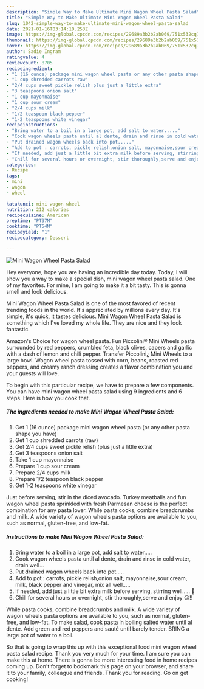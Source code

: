 ```yaml
---
description: "Simple Way to Make Ultimate Mini Wagon Wheel Pasta Salad"
title: "Simple Way to Make Ultimate Mini Wagon Wheel Pasta Salad"
slug: 1042-simple-way-to-make-ultimate-mini-wagon-wheel-pasta-salad
date: 2021-01-16T03:14:10.253Z
image: https://img-global.cpcdn.com/recipes/29689a3b2b2ab069/751x532cq70/mini-wagon-wheel-pasta-salad-recipe-main-photo.jpg
thumbnail: https://img-global.cpcdn.com/recipes/29689a3b2b2ab069/751x532cq70/mini-wagon-wheel-pasta-salad-recipe-main-photo.jpg
cover: https://img-global.cpcdn.com/recipes/29689a3b2b2ab069/751x532cq70/mini-wagon-wheel-pasta-salad-recipe-main-photo.jpg
author: Sadie Ingram
ratingvalue: 4
reviewcount: 8705
recipeingredient:
- "1 (16 ounce) package mini wagon wheel pasta or any other pasta shape you have"
- "1 cup shredded carrots raw"
- "2/4 cups sweet pickle relish plus just a little extra"
- "3 teaspoons onion salt"
- "1 cup mayonnaise"
- "1 cup sour cream"
- "2/4 cups milk"
- "1/2 teaspoon black pepper"
- "1-2 teaspoons white vinegar"
recipeinstructions:
- "Bring water to a boil in a large pot, add salt to water....."
- "Cook wagon wheels pasta until al dente, drain and rinse in cold water, drain well..."
- "Put drained wagon wheels back into pot....."
- "Add to pot : carrots, pickle relish,onion salt, mayonnaise,sour cream, milk, black pepper and vinegar, mix all well....."
- "If needed, add just a little bit extra milk before serving, stirring well..... 🙂"
- "Chill for several hours or overnight, stir thoroughly,serve and enjoy 😉!!"
categories:
- Recipe
tags:
- mini
- wagon
- wheel

katakunci: mini wagon wheel 
nutrition: 212 calories
recipecuisine: American
preptime: "PT37M"
cooktime: "PT54M"
recipeyield: "1"
recipecategory: Dessert

---
```



![Mini Wagon Wheel Pasta Salad](https://img-global.cpcdn.com/recipes/29689a3b2b2ab069/751x532cq70/mini-wagon-wheel-pasta-salad-recipe-main-photo.jpg)

Hey everyone, hope you are having an incredible day today. Today, I will show you a way to make a special dish, mini wagon wheel pasta salad. One of my favorites. For mine, I am going to make it a bit tasty. This is gonna smell and look delicious.

Mini Wagon Wheel Pasta Salad is one of the most favored of recent trending foods in the world. It's appreciated by millions every day. It's simple, it's quick, it tastes delicious. Mini Wagon Wheel Pasta Salad is something which I've loved my whole life. They are nice and they look fantastic.

Amazon&#39;s Choice for wagon wheel pasta. Fun Piccolini® Mini Wheels pasta surrounded by red peppers, crumbled feta, black olives, capers and garlic with a dash of lemon and chili pepper. Transfer Piccolini¿ Mini Wheels to a large bowl. Wagon wheel pasta tossed with corn, beans, roasted red peppers, and creamy ranch dressing creates a flavor combination you and your guests will love.


To begin with this particular recipe, we have to prepare a few components. You can have mini wagon wheel pasta salad using 9 ingredients and 6 steps. Here is how you cook that.

<!--inarticleads1-->

##### The ingredients needed to make Mini Wagon Wheel Pasta Salad:

1. Get 1 (16 ounce) package mini wagon wheel pasta (or any other pasta shape you have)
1. Get 1 cup shredded carrots (raw)
1. Get 2/4 cups sweet pickle relish (plus just a little extra)
1. Get 3 teaspoons onion salt
1. Take 1 cup mayonnaise
1. Prepare 1 cup sour cream
1. Prepare 2/4 cups milk
1. Prepare 1/2 teaspoon black pepper
1. Get 1-2 teaspoons white vinegar


Just before serving, stir in the diced avocado. Turkey meatballs and fun wagon wheel pasta sprinkled with fresh Parmesan cheese is the perfect combination for any pasta lover. While pasta cooks, combine breadcrumbs and milk. A wide variety of wagon wheels pasta options are available to you, such as normal, gluten-free, and low-fat. 

<!--inarticleads2-->

##### Instructions to make Mini Wagon Wheel Pasta Salad:

1. Bring water to a boil in a large pot, add salt to water.....
1. Cook wagon wheels pasta until al dente, drain and rinse in cold water, drain well...
1. Put drained wagon wheels back into pot.....
1. Add to pot : carrots, pickle relish,onion salt, mayonnaise,sour cream, milk, black pepper and vinegar, mix all well.....
1. If needed, add just a little bit extra milk before serving, stirring well..... 🙂
1. Chill for several hours or overnight, stir thoroughly,serve and enjoy 😉!!


While pasta cooks, combine breadcrumbs and milk. A wide variety of wagon wheels pasta options are available to you, such as normal, gluten-free, and low-fat. To make salad, cook pasta in boiling salted water until al dente. Add green and red peppers and sauté until barely tender. BRING a large pot of water to a boil. 

So that is going to wrap this up with this exceptional food mini wagon wheel pasta salad recipe. Thank you very much for your time. I am sure you can make this at home. There is gonna be more interesting food in home recipes coming up. Don't forget to bookmark this page on your browser, and share it to your family, colleague and friends. Thank you for reading. Go on get cooking!
